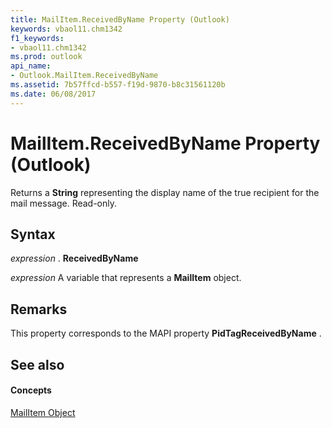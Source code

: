 ```yaml
---
title: MailItem.ReceivedByName Property (Outlook)
keywords: vbaol11.chm1342
f1_keywords:
- vbaol11.chm1342
ms.prod: outlook
api_name:
- Outlook.MailItem.ReceivedByName
ms.assetid: 7b57ffcd-b557-f19d-9870-b8c31561120b
ms.date: 06/08/2017
---
```



# MailItem.ReceivedByName Property (Outlook)

Returns a  **String** representing the display name of the true recipient for the mail message. Read-only.


## Syntax

 _expression_ . **ReceivedByName**

 _expression_ A variable that represents a **MailItem** object.


## Remarks

This property corresponds to the MAPI property  **PidTagReceivedByName** .


## See also


#### Concepts


[MailItem Object](Outlook.MailItem.md)


